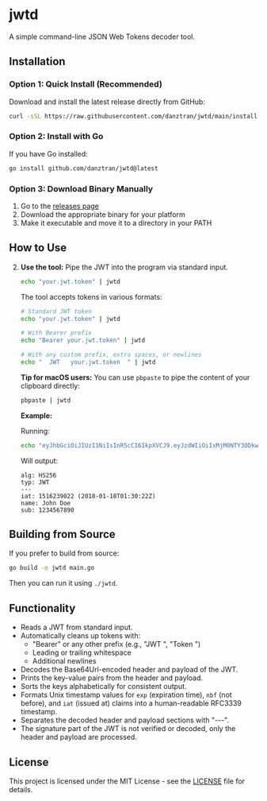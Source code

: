 # jwtd

A simple command-line JSON Web Tokens decoder tool.

## Installation

### Option 1: Quick Install (Recommended)

Download and install the latest release directly from GitHub:

```bash
curl -sSL https://raw.githubusercontent.com/danztran/jwtd/main/install.sh | bash
```

### Option 2: Install with Go

If you have Go installed:

```bash
go install github.com/danztran/jwtd@latest
```

### Option 3: Download Binary Manually

1. Go to the [releases page](https://github.com/danztran/jwtd/releases)
2. Download the appropriate binary for your platform
3. Make it executable and move it to a directory in your PATH

## How to Use

2.  **Use the tool:**
    Pipe the JWT into the program via standard input.

    ```bash
    echo "your.jwt.token" | jwtd
    ```

    The tool accepts tokens in various formats:

    ```bash
    # Standard JWT token
    echo "your.jwt.token" | jwtd

    # With Bearer prefix
    echo "Bearer your.jwt.token" | jwtd

    # With any custom prefix, extra spaces, or newlines
    echo "  JWT   your.jwt.token  " | jwtd
    ```

    **Tip for macOS users:** You can use `pbpaste` to pipe the content of your clipboard directly:

    ```bash
    pbpaste | jwtd
    ```

    **Example:**

    Running:

    ```bash
    echo "eyJhbGciOiJIUzI1NiIsInR5cCI6IkpXVCJ9.eyJzdWIiOiIxMjM0NTY3ODkwIiwibmFtZSI6IkpvaG4gRG9lIiwiaWF0IjoxNTE2MjM5MDIyfQ.SflKxwRJSMeKKF2QT4fwpMeJf36POk6yJV_adQssw5c" | jwtd
    ```

    Will output:

    ```
    alg: HS256
    typ: JWT
    ---
    iat: 1516239022 (2018-01-18T01:30:22Z)
    name: John Doe
    sub: 1234567890
    ```

## Building from Source

If you prefer to build from source:

```bash
go build -o jwtd main.go
```

Then you can run it using `./jwtd`.

## Functionality

- Reads a JWT from standard input.
- Automatically cleans up tokens with:
  - "Bearer" or any other prefix (e.g., "JWT ", "Token ")
  - Leading or trailing whitespace
  - Additional newlines
- Decodes the Base64Url-encoded header and payload of the JWT.
- Prints the key-value pairs from the header and payload.
- Sorts the keys alphabetically for consistent output.
- Formats Unix timestamp values for `exp` (expiration time), `nbf` (not before), and `iat` (issued at) claims into a human-readable RFC3339 timestamp.
- Separates the decoded header and payload sections with "---".
- The signature part of the JWT is not verified or decoded, only the header and payload are processed.

## License

This project is licensed under the MIT License - see the [LICENSE](LICENSE) file for details.
